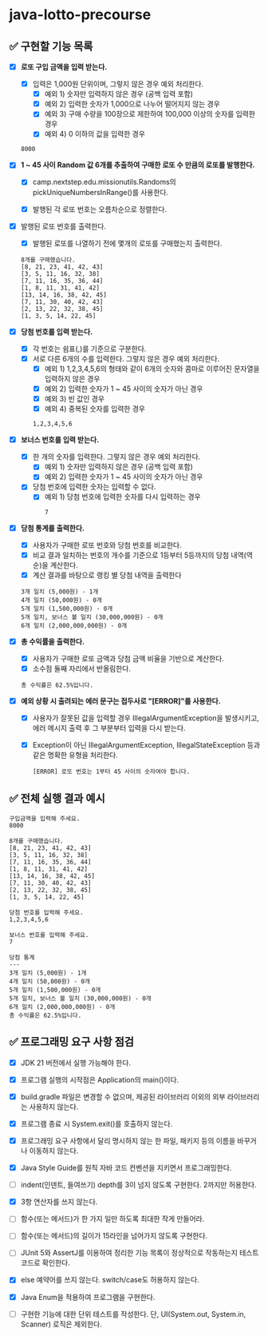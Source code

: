 # java-lotto-precourse

## ✅ 구현할 기능 목록

- [x] **로또 구입 금액을 입력 받는다.**
  - [x] 입력은 1,000원 단위이며, 그렇지 않은 경우 예외 처리한다.
    - [x] 예외 1) 숫자만 입력하지 않은 경우 (공백 입력 포함)
    - [X] 예외 2) 입력한 숫자가 1,000으로 나누어 떨어지지 않는 경우
    - [x] 예외 3) 구매 수량을 100장으로 제한하여 100,000 이상의 숫자를 입력한 경우
    - [x] 예외 4) 0 이하의 값을 입력한 경우
  ```text
  8000 
  ```

- [x] **1 ~ 45 사이 Random 값 6개를 추출하여 구매한 로또 수 만큼의 로또를 발행한다.**
    - [x] camp.nextstep.edu.missionutils.Randoms의 pickUniqueNumbersInRange()를 사용한다.
    - [x] 발행된 각 로또 번호는 오름차순으로 정렬한다.

  
- [x] 발행된 로또 번호를 출력한다.
  - [x] 발행된 로또를 나열하기 전에 몇개의 로또를 구매했는지 출력한다.
  ```text
  8개를 구매했습니다.
  [8, 21, 23, 41, 42, 43]
  [3, 5, 11, 16, 32, 38]
  [7, 11, 16, 35, 36, 44]
  [1, 8, 11, 31, 41, 42]
  [13, 14, 16, 38, 42, 45]
  [7, 11, 30, 40, 42, 43]
  [2, 13, 22, 32, 38, 45]
  [1, 3, 5, 14, 22, 45]
  ```

- [x] **당첨 번호를 입력 받는다.**
  - [x] 각 번호는 쉼표(,)를 기준으로 구분한다.
  - [x] 서로 다른 6개의 수를 입력한다. 그렇지 않은 경우 예외 처리한다.
    - [x] 예외 1) 1,2,3,4,5,6의 형태와 같이 6개의 숫자와 콤마로 이루어진 문자열을 입력하지 않은 경우
    - [x] 예외 2) 입력한 숫자가 1 ~ 45 사이의 숫자가 아닌 경우
    - [x] 예외 3) 빈 값인 경우
    - [x] 예외 4) 중복된 숫자를 입력한 경우
    ```text
    1,2,3,4,5,6
    ```

- [x] **보너스 번호를 입력 받는다.**
  - [x] 한 개의 숫자를 입력한다. 그렇지 않은 경우 예외 처리한다.
    - [x] 예외 1) 숫자만 입력하지 않은 경우 (공백 입력 포함)
    - [x] 예외 2) 입력한 숫자가 1 ~ 45 사이의 숫자가 아닌 경우
  - [x] 당첨 번호에 입력한 숫자는 입력할 수 없다.
    - [x] 예외 1) 당첨 번호에 입력한 숫자를 다시 입력하는 경우
      ```text
      7
      ```

- [x] **당첨 통계를 출력한다.**
  - [x] 사용자가 구매한 로또 번호와 당첨 번호를 비교한다.
  - [x] 비교 결과 일치하는 번호의 개수를 기준으로 1등부터 5등까지의 당첨 내역(역순)을 계산한다.
  - [x] 계산 결과를 바탕으로 랭킹 별 당첨 내역을 출력한다
  ```text
  3개 일치 (5,000원) - 1개
  4개 일치 (50,000원) - 0개
  5개 일치 (1,500,000원) - 0개
  5개 일치, 보너스 볼 일치 (30,000,000원) - 0개
  6개 일치 (2,000,000,000원) - 0개
  ```

- [x] **총 수익률을 출력한다.**
  - [x] 사용자가 구매한 로또 금액과 당첨 금액 비율을 기반으로 계산한다.
  - [x] 소수점 둘째 자리에서 반올림한다.
  ```text
  총 수익률은 62.5%입니다. 
  ```

- [x] **예외 상황 시 출려되는 에러 문구는 접두사로 "[ERROR]"를 사용한다.**
  - [x] 사용자가 잘못된 값을 입력할 경우 IllegalArgumentException을 발생시키고, 에러 메시지 출력 후 그 부분부터 입력을 다시 받는다.
  - [x] Exception이 아닌 IllegalArgumentException, IllegalStateException 등과 같은 명확한 유형을 처리한다.
    ```text
    [ERROR] 로또 번호는 1부터 45 사이의 숫자여야 합니다.
    ```


## ✅ 전체 실행 결과 예시

```text
구입금액을 입력해 주세요.
8000

8개를 구매했습니다.
[8, 21, 23, 41, 42, 43] 
[3, 5, 11, 16, 32, 38] 
[7, 11, 16, 35, 36, 44] 
[1, 8, 11, 31, 41, 42] 
[13, 14, 16, 38, 42, 45] 
[7, 11, 30, 40, 42, 43] 
[2, 13, 22, 32, 38, 45] 
[1, 3, 5, 14, 22, 45]

당첨 번호를 입력해 주세요.
1,2,3,4,5,6

보너스 번호를 입력해 주세요.
7

당첨 통계
---
3개 일치 (5,000원) - 1개
4개 일치 (50,000원) - 0개
5개 일치 (1,500,000원) - 0개
5개 일치, 보너스 볼 일치 (30,000,000원) - 0개
6개 일치 (2,000,000,000원) - 0개
총 수익률은 62.5%입니다.
```

## ✅ 프로그래밍 요구 사항 점검

- [x] JDK 21 버전에서 실행 가능해야 한다.
- [x] 프로그램 실행의 시작점은 Application의 main()이다.
- [x] build.gradle 파일은 변경할 수 없으며, 제공된 라이브러리 이외의 외부 라이브러리는 사용하지 않는다.
- [x] 프로그램 종료 시 System.exit()를 호출하지 않는다.
- [x] 프로그래밍 요구 사항에서 달리 명시하지 않는 한 파일, 패키지 등의 이름을 바꾸거나 이동하지 않는다.
- [x] Java Style Guide를 원칙 자바 코드 컨벤션을 지키면서 프로그래밍한다.


- [ ] indent(인덴트, 들여쓰기) depth를 3이 넘지 않도록 구현한다. 2까지만 허용한다.
- [x] 3항 연산자를 쓰지 않는다.
- [ ] 함수(또는 메서드)가 한 가지 일만 하도록 최대한 작게 만들어라.
- [ ] 함수(또는 메서드)의 길이가 15라인을 넘어가지 않도록 구현한다.
- [ ] JUnit 5와 AssertJ를 이용하여 정리한 기능 목록이 정상적으로 작동하는지 테스트 코드로 확인한다.


- [x] else 예약어를 쓰지 않는다. switch/case도 허용하지 않는다.
- [x] Java Enum을 적용하여 프로그램을 구현한다.
- [ ] 구현한 기능에 대한 단위 테스트를 작성한다. 단, UI(System.out, System.in, Scanner) 로직은 제외한다.
